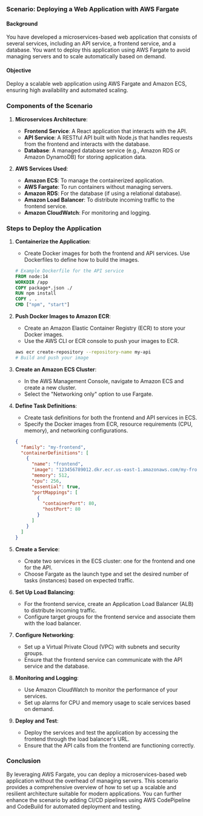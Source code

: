 ### Scenario: Deploying a Web Application with AWS Fargate

#### Background
You have developed a microservices-based web application that consists of several services, including an API service, a frontend service, and a database. You want to deploy this application using AWS Fargate to avoid managing servers and to scale automatically based on demand.

#### Objective
Deploy a scalable web application using AWS Fargate and Amazon ECS, ensuring high availability and automated scaling.

### Components of the Scenario

1. **Microservices Architecture**:
   - **Frontend Service**: A React application that interacts with the API.
   - **API Service**: A RESTful API built with Node.js that handles requests from the frontend and interacts with the database.
   - **Database**: A managed database service (e.g., Amazon RDS or Amazon DynamoDB) for storing application data.

2. **AWS Services Used**:
   - **Amazon ECS**: To manage the containerized application.
   - **AWS Fargate**: To run containers without managing servers.
   - **Amazon RDS**: For the database (if using a relational database).
   - **Amazon Load Balancer**: To distribute incoming traffic to the frontend service.
   - **Amazon CloudWatch**: For monitoring and logging.

### Steps to Deploy the Application

1. **Containerize the Application**:
   - Create Docker images for both the frontend and API services. Use Dockerfiles to define how to build the images.

   ```dockerfile
   # Example Dockerfile for the API service
   FROM node:14
   WORKDIR /app
   COPY package*.json ./
   RUN npm install
   COPY . .
   CMD ["npm", "start"]
   ```

2. **Push Docker Images to Amazon ECR**:
   - Create an Amazon Elastic Container Registry (ECR) to store your Docker images.
   - Use the AWS CLI or ECR console to push your images to ECR.

   ```bash
   aws ecr create-repository --repository-name my-api
   # Build and push your image
   ```

3. **Create an Amazon ECS Cluster**:
   - In the AWS Management Console, navigate to Amazon ECS and create a new cluster.
   - Select the "Networking only" option to use Fargate.

4. **Define Task Definitions**:
   - Create task definitions for both the frontend and API services in ECS.
   - Specify the Docker images from ECR, resource requirements (CPU, memory), and networking configurations.

   ```json
   {
     "family": "my-frontend",
     "containerDefinitions": [
       {
         "name": "frontend",
         "image": "123456789012.dkr.ecr.us-east-1.amazonaws.com/my-frontend:latest",
         "memory": 512,
         "cpu": 256,
         "essential": true,
         "portMappings": [
           {
             "containerPort": 80,
             "hostPort": 80
           }
         ]
       }
     ]
   }
   ```

5. **Create a Service**:
   - Create two services in the ECS cluster: one for the frontend and one for the API.
   - Choose Fargate as the launch type and set the desired number of tasks (instances) based on expected traffic.

6. **Set Up Load Balancing**:
   - For the frontend service, create an Application Load Balancer (ALB) to distribute incoming traffic.
   - Configure target groups for the frontend service and associate them with the load balancer.

7. **Configure Networking**:
   - Set up a Virtual Private Cloud (VPC) with subnets and security groups.
   - Ensure that the frontend service can communicate with the API service and the database.

8. **Monitoring and Logging**:
   - Use Amazon CloudWatch to monitor the performance of your services.
   - Set up alarms for CPU and memory usage to scale services based on demand.

9. **Deploy and Test**:
   - Deploy the services and test the application by accessing the frontend through the load balancer's URL.
   - Ensure that the API calls from the frontend are functioning correctly.

### Conclusion

By leveraging AWS Fargate, you can deploy a microservices-based web application without the overhead of managing servers. This scenario provides a comprehensive overview of how to set up a scalable and resilient architecture suitable for modern applications. You can further enhance the scenario by adding CI/CD pipelines using AWS CodePipeline and CodeBuild for automated deployment and testing.